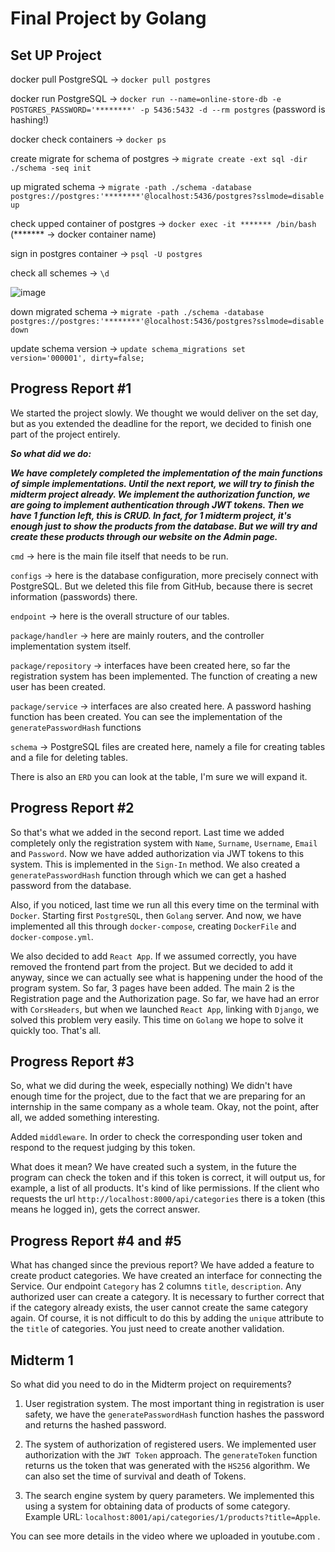 # Final Project by Golang

## Set UP Project

docker pull PostgreSQL -> `docker pull postgres`

docker run PostgreSQL -> `docker run --name=online-store-db -e POSTGRES_PASSWORD='********' -p 5436:5432 -d --rm postgres` (password is hashing!)

docker check containers -> `docker ps`

create migrate for schema of postgres -> `migrate create -ext sql -dir ./schema -seq init`

up migrated schema -> `migrate -path ./schema -database postgres://postgres:'********'@localhost:5436/postgres?sslmode=disable up`

check upped container of postgres -> `docker exec -it ******* /bin/bash` (******* -> docker container name)

sign in postgres container -> `psql -U postgres`

check all schemes -> `\d`

![image](https://user-images.githubusercontent.com/90419990/218040724-b1e82320-e7ef-4f34-a598-a046e35679fa.png)

down migrated schema -> `migrate -path ./schema -database postgres://postgres:'********'@localhost:5436/postgres?sslmode=disable down`

update schema version -> `update schema_migrations set version='000001', dirty=false;`



## Progress Report #1

We started the project slowly. We thought we would deliver on the set day, but as you extended the deadline for the report, we decided to finish one part of the project entirely. 

***So what did we do:***

***We have completely completed the implementation of the main functions of simple implementations. Until the next report, we will try to finish the midterm project already. We implement the authorization function, we are going to implement authentication through JWT tokens. Then we have 1 function left, this is CRUD. In fact, for 1 midterm project, it's enough just to show the products from the database. But we will try and create these products through our website on the Admin page.***

`cmd` -> here is the main file itself that needs to be run.

`configs` -> here is the database configuration, more precisely connect with PostgreSQL. But we deleted this file from GitHub, because there is secret information (passwords) there.

`endpoint` -> here is the overall structure of our tables.

`package/handler` -> here are mainly routers, and the controller implementation system itself.

`package/repository` -> interfaces have been created here, so far the registration system has been implemented. The function of creating a new user has been created.

`package/service` -> interfaces are also created here. A password hashing function has been created. You can see the implementation of the `generatePasswordHash` functions

`schema` -> PostgreSQL files are created here, namely a file for creating tables and a file for deleting tables.

There is also an `ERD` you can look at the table, I'm sure we will expand it.




## Progress Report #2

So that's what we added in the second report. Last time we added completely only the registration system with `Name`, `Surname`, `Username`, `Email` and `Password`. Now we have added authorization via JWT tokens to this system. This is implemented in the `Sign-In` method. We also created a `generatePasswordHash` function through which we can get a hashed password from the database.

Also, if you noticed, last time we run all this every time on the terminal with `Docker`. Starting first `PostgreSQL`, then `Golang` server. And now, we have implemented all this through `docker-compose`, creating `DockerFile` and `docker-compose.yml`.

We also decided to add `React App`. If we assumed correctly, you have removed the frontend part from the project. But we decided to add it anyway, since we can actually see what is happening under the hood of the program system.
So far, 3 pages have been added. The main 2 is the Registration page and the Authorization page. So far, we have had an error with `CorsHeaders`, but when we launched `React App`, linking with `Django`, we solved this problem very easily. This time on `Golang` we hope to solve it quickly too. That's all.


## Progress Report #3

So, what we did during the week, especially nothing) We didn't have enough time for the project, due to the fact that we are preparing for an internship in the same company as a whole team. Okay, not the point, after all, we added something interesting.

Added `middleware`. In order to check the corresponding user token and respond to the request judging by this token.

What does it mean? We have created such a system, in the future the program can check the token and if this token is correct, it will output us, for example, a list of all products. It's kind of like permissions. If the client who requests the url `http://localhost:8000/api/categories` there is a token (this means he logged in), gets the correct answer.


## Progress Report #4 and #5

What has changed since the previous report? We have added a feature to create product categories. We have created an interface for connecting the Service. Our endpoint `Category` has 2 columns `title`, `description`. Any authorized user can create a category. It is necessary to further correct that if the category already exists, the user cannot create the same category again. Of course, it is not difficult to do this by adding the `unique` attribute to the `title` of categories. You just need to create another validation.


## Midterm 1

So what did you need to do in the Midterm project on requirements?

1. User registration system. The most important thing in registration is user safety, we have the `generatePasswordHash` function hashes the password and returns the hashed password. 

2. The system of authorization of registered users. We implemented user authorization with the `JWT Token` approach. The `generateToken` function returns us the token that was generated with the `HS256` algorithm. We can also set the time of survival and death of Tokens. 

3. The search engine system by query parameters. We implemented this using a system for obtaining data of products of some category. Example URL: `localhost:8001/api/categories/1/products?title=Apple`. 

You can see more details in the video where we uploaded in youtube.com .
